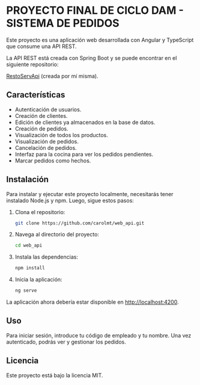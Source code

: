 # PROYECTO FINAL DE CICLO DAM - SISTEMA DE PEDIDOS

Este proyecto es una aplicación web desarrollada con Angular y TypeScript que consume una API REST. 

La API REST está creada con Spring Boot y se puede encontrar en el siguiente repositorio:

[RestoServApi](https://github.com/carolmt/RestoServApi) (creada por mí misma).

## Características

- Autenticación de usuarios.
- Creación de clientes.
- Edición de clientes ya almacenados en la base de datos.
- Creación de pedidos.
- Visualización de todos los productos.
- Visualización de pedidos.
- Cancelación de pedidos.
- Interfaz para la cocina para ver los pedidos pendientes.
- Marcar pedidos como hechos.

## Instalación

Para instalar y ejecutar este proyecto localmente, necesitarás tener instalado Node.js y npm. Luego, sigue estos pasos:

1. Clona el repositorio:
    ```bash
    git clone https://github.com/carolmt/web_api.git
    ```

2. Navega al directorio del proyecto:
    ```bash
    cd web_api
    ```

3. Instala las dependencias:
    ```bash
    npm install
    ```

4. Inicia la aplicación:
    ```bash
    ng serve
    ```

La aplicación ahora debería estar disponible en [http://localhost:4200](http://localhost:4200).

## Uso

Para iniciar sesión, introduce tu código de empleado y tu nombre. Una vez autenticado, podrás ver y gestionar los pedidos.

## Licencia

Este proyecto está bajo la licencia MIT.
